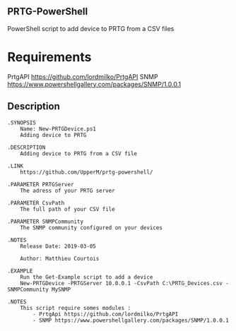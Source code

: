 ## PRTG-PowerShell

PowerShell script to add device to PRTG from a CSV files

# Requirements 
PrtgAPI https://github.com/lordmilko/PrtgAPI
SNMP https://www.powershellgallery.com/packages/SNMP/1.0.0.1

## Description

    .SYNOPSIS
        Name: New-PRTGDevice.ps1
        Adding device to PRTG
        
    .DESCRIPTION
        Adding device to PRTG from a CSV file
    
    .LINK
        https://github.com/UpperM/prtg-powershell/

    .PARAMETER PRTGServer
        The adress of your PRTG server
    
    .PARAMETER CsvPath
        The full path of your CSV file

    .PARAMETER SNMPCommunity
        The SNMP community configured on your devices

    .NOTES
        Release Date: 2019-03-05
    
        Author: Matthieu Courtois

    .EXAMPLE
        Run the Get-Example script to add a device 
        New-PRTGDevice -PRTGServer 10.0.0.1 -CsvPath C:\PRTG_Devices.csv -SNMPCommunity MySNMP

    .NOTES
        This script require somes modules :
            - PrtgApi https://github.com/lordmilko/PrtgAPI
            - SNMP https://www.powershellgallery.com/packages/SNMP/1.0.0.1


